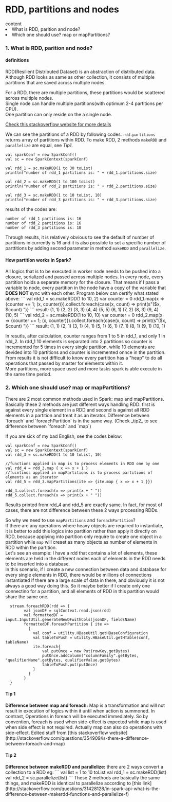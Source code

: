 <h1>RDD, partitions and nodes</h1>
content
<li>What is RDD, parition and node?</li>
<li>Which one should use? map or mapPartitions?</li>

<h3>1. What is RDD, parition and node?</h3>
<h4>definitions</h4>
RDD(Resilient Distributed Dataset) is an abstraction of distributed data. Although RDD looks as same as other collection, it consists of multiple partitions that are saved across multiple nodes.  

For a RDD, there are multiple partitions, these partitions would be scattered across multiple nodes.  
Single node can handle multiple partitions(with optimum 2-4 partitions per CPU).  
One partition can only reside on the a single node.  

[Check this stackoverflow website for more details](http://stackoverflow.com/questions/354909/is-there-a-difference-between-foreach-and-map)  
   
We can see the partitions of a RDD by following codes. `rdd.partitions` returns array of partitions within RDD. 
To make RDD, 2 methods `makeRDD` and `parallelize` are equal, see _Tip1_.
```
val sparkConf = new SparkConf()
val sc = new SparkContext(sparkConf)

val rdd_1 = sc.makeRDD(1 to 30 toList)
println("number of rdd_1 partitions is: " + rdd_1.partitions.size)

val rdd_2 = sc.makeRDD(1 to 100 toList)
println("number of rdd_2 partitions is: " + rdd_2.partitions.size)

val rdd_3 = sc.makeRDD(1 to 10 toList, 10)
println("number of rdd_3 partitions is: " + rdd_3.partitions.size)
```
results of the codes are:  
```
number of rdd_1 partitions is: 16
number of rdd_2 partitions is: 16
number of rdd_3 partitions is: 10
```
Through results, it is relatively obvious to see the default of number of partitions in currently is 16 and it is also possible to set a specific number of parttitions by adding second parameter in method `makeRDD` and `parallelize`.
<h4>How partition works in Spark?</h4>
All logics that is to be executed in worker node needs to be pushed into a closure, serialized and passed across multiple nodes. 
In every node, every partition holds a separate memory for the closure. That means if I pass a variable to node, every partition in the node have a copy of the variable that <b>DOES NOT</b> sync with each other.
Program below can certify what stated above:
```
val rdd_1 = sc.makeRDD(1 to 10, 2)
var counter = 0
rdd_1.map(x => {counter += 1; (x, counter)}).collect.foreach{case(x, count) => print(s"($x, $count) ")}
```
result: (1, 1) (2, 2) (3, 3) (4, 4) (5, 5) (6, 1) (7, 2) (8, 3) (9, 4) (10, 5)  
```
val rdd_2 = sc.makeRDD(1 to 10, 10)
var counter = 0
rdd_2.map(x => {counter += 1; (x, counter)}).collect.foreach{case(x, count) => print(s"($x, $count) ")}
```
result: (1, 1) (2, 1) (3, 1) (4, 1) (5, 1) (6, 1) (7, 1) (8, 1) (9, 1) (10, 1)  

In resutls, after calculation, counter ranges from 1 to 5 in rdd_1, and only 1 in rdd_2. In rdd_1 10 elements is separated into 2 partitions so counter is incremented for 5 times in every single partition, while 10 elements are devided into 10 partitions and counter is incremented onnce in the partition. From results it is not difficult to know every partition has a "heap" to do all operations that passed by master for elements within it.  
More partitions, more space used and more tasks spark is able execute in the same time period. 

<h3>2. Which one should use? map or mapPartitions?</h3>
There are 2 most common methods used in Spark: map and mapPartitions. Basically these 2 methods are just different ways handling RDD: first is against every single element in a RDD and second is against all RDD elements in a partition and treat it as an iterator. Difference between `foreach` and `foreachPartition` is in the same way. (Check _tip2_ to see difference between `foreach` and `map`)  

If you are sick of my bad English, see the codes below:  
```
val sparkConf = new SparkConf()
val sc = new SparkContext(sparkConf)
val rdd_3 = sc.makeRDD(1 to 10 toList, 10)

//functions applied in map is to process elements in RDD one by one
val rdd_4 = rdd_3.map { x => x + 1 }
//fucntinos applied in mapPartitions is to process partitions of elements as an iterator
val rdd_5 = rdd_3.mapPartitions(ite => {ite.map { x => x + 1 }}) 

rdd_4.collect.foreach(x => print(x + " "))
rdd_5.collect.foreach(x => print(x + " "))
```
Results printed from rdd_4 and rdd_5 are exactly same. In fact, for most of cases, there are not difference between these 2 ways processing RDDs.  

So why we need to use `mapPartitions` and `foreachPartition`?  
If there are any operations where heavy objects are required to instantiate, it is better to add this logics into partition rather than apply it directly on RDD, because applying into partition only require to create one object in a partition while `map` will creaet as many objects as number of elements in RDD within the partition.  
Let's see an example:
I have a rdd that contains a lot of elements, these elements are held in the different nodes each of elements in the RDD needs to be inserted into a database.  
In this scenario, if I create a new connection between data and database for every single elements in RDD, there would be millions of connections instantiated if there are a large scale of data in there, and obviously it is not always a good way doing this. So it maybe better if I create only one connectino for a partition, and all elements of RDD in this partition would share the same one.  
```
  stream.foreachRDD(rdd => {
        val jsonDF = sqlContext.read.json(rdd)
        val formattedDF = input.InputUtil.generateNewDFwithCols(jsonDF, fieldsName)
        formattedDF.foreachPartition { ite =>
          {
            val conf = utility.HBaseUtil.getHBaseConfiguration
            val tableToPush = utility.HBaseUtil.getHTable(conf, tableName)
            ite.foreach{
            	val putOnce = new Put(rowKey.getBytes)
            	putOnce.addColumn("columnFamily".getBytes, "qualifierName".getBytes, qualifierValue.getBytes)
            	tableToPush.put(putOnce)
            }
          }
        }
  }
 ```
<h4>Tip 1</h4>
<b>Difference between map and foreach:</b>  
Map is a transformation and will not result in execution of logics within it until when action is summoned. In contrast, Operations in foreach will be executed immediately.  
So by convention, foreach is used when side-effect is expected while map is used when side effect is not required. Actually map can also do operations with side-effect.  
Edited stuff from [this stackoverflow website](http://stackoverflow.com/questions/354909/is-there-a-difference-between-foreach-and-map)

<h4>Tip 2</h4>
<b>Difference between makeRDD and parallelize:</b>  
there are 2 ways convert a collection to a RDD
eg: 
```
val list = 1 to 10 toList
val rdd_1 = sc.makeRDD(list)
val rdd_2 = sc.parallelize(list)
```
These 2 methods are basically the same things, and makeRDD is identical to parallelize according to [this link](http://stackoverflow.com/questions/31428128/in-spark-api-what-is-the-difference-between-makerdd-functions-and-parallelize-f)
